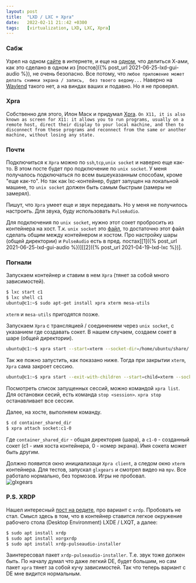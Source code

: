 ```yaml
---
layout: post
title:  "LXD / LXC + Xpra"
date:   2022-02-11 21::42 +0300
tags:	[virtualization, LXD, LXC, Xpra]
---
```

### Сабж
Узрел на одном [сайте](https://www.google.com/) в интернете, и еще на
[одном](https://thelion.website/posts/flathub-discord-permissions-explained/),
что делиться Х-ами, как это сделано в одном из [постов]({% post_url 2021-06-25-lxd-gui-audio %}), 
не очень безопасно. Все потому, что `любое приложение может делать снимки экрана / запись, 
без твоего ведому...` Наверно на [Waylend](https://wayland.freedesktop.org/) такого нет, 
а на виндах ваших и подавно. Но я не проверял. 

### Xpra
Собственно для этого, Илон Маск и придумал [Xpra](https://xpra.org/).
`On X11, it is also known as screen for X11: it allows you to run programs,
usually on a remote host, direct their display to your local machine, and then
to disconnect from these programs and reconnect from the same or another
machine, without losing any state.`

### Почти
Подключиться к `Xpra` можно по `ssh`,`tcp`,`unix socket` и наверно еще
как-то. В этом посте будет про подключение по `unix socket`. У меня получалось
подключаться по всем вышеуказанным способам, кроме "еще как-то". Но так как
lxc-контейнер, будет запущен на локальной машине, то `unix socket` должен быть
самым быстрым (замеры не замерял).

Пишут, что  `Xpra` умеет еще и звук передавать. Но у меня не получилось
настроить. Для звука, буду использовать `PulseAudio`.

Для подключения по `unix socket`, нужно этот сокет пробросить из контейнера на
хост. Т.к. `unix socket` это [файл](https://stackoverflow.com/questions/13378035/socket-and-file-descriptors), 
то достаточно этот файл сделать общим между контейнером и хостом. 
Про настройку шары (общей директории) и `PulseAudio` есть в пред.
постах\[[1]({% post_url 2021-06-25-lxd-gui-audio %})\]\[[2]({% post_url 2021-04-19-lxd-lxc %})\].

### Погнали
Запускаем контейнер и ставим в нем `Xpra` (тянет за собой много
зависимостей). 
```sh
$ lxc start c1
$ lxc shell c1
ubuntu@c1:~$ sudo apt-get install xpra xterm mesa-utils
```
`xterm` и `mesa-utils` пригодятся позже.

Запускаем `Xpra` с трансляцией / соединением через `unix socket`, с указанием
где создавать сокет. В нашем случаем, создаем сокет в шаре (общей директории).
```sh
ubuntu@c1:~$ xpra start --start=xterm --socket-dir=/home/ubuntu/share/
```
Так же пожно запустить, как показано ниже. Тогда при закрытии `xterm`, `Xpra`
сама закроет сессию.
```sh
ubuntu@c1:~$ xpra start --exit-with-children --start=child=xterm --socket-dir=/home/ubuntu/share/
```
Посмотреть список запущенных сессий, можно командой `xpra list`. Для остановки
сесий, есть команда `stop <session>`. `xpra stop` останавливает все сессии.

Далее, на хосте, выполняем команду.  
```sh
$ cd container_shared_dir
$ xpra attach socket:c1-0 
```
Где `container_shared_dir` - общая директория (шара), а `c1-0` - созданный
сокет (с1 - имя хоста контейнера, 0 - номер экрана). Имя сокета может быть другим.

Должно появится окно инициализаци `Xpra client`, а следом окно `xterm`
контейнера. Для тестов, запускал `glxgears` и смотрел видео на `mpv`. Все
работало нормально, без тормозов. Игры не пробовал.<br/>
![glxgears](https://i.imgur.com/lVDld2Z.png)

### P.S. XRDP
Нашел интересный
[пост на
редите](https://www.reddit.com/r/LXD/comments/8gqzhg/comment/dyhhicv/?utm_source=share&utm_medium=web2x&context=3),
про вариант с `xrdp`. Пробовать не стал. Смысл здесь в том, что в контейнер 
ставится легкое окружение рабочего стола (Desktop Environment) LXDE / LXQT, а далее:
```sh
$ sudo apt install xrdp
$ sudo apt install xorgxrdp
$ sudo apt install xrdp-pulseaudio-installer
```
Заинтересовал пакет `xrdp-pulseaudio-installer`. Т.е. звук тоже должен быть. 
По началу думал что даже легкий DE, будет большим, но сам пакет `xpra` тянет за
собой кучу зависимостей. Так что теперь вариант с DE мне видится нормальным.  
